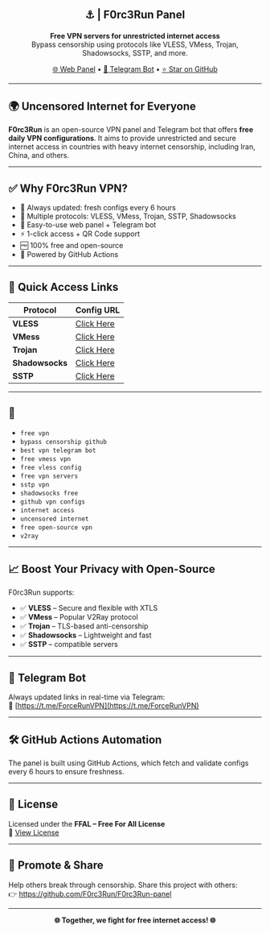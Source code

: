 ## <p align="center">⚓️ | F0rc3Run Panel</h1>
<p align="center">
  <strong>Free VPN servers for unrestricted internet access</strong><br>
  Bypass censorship using protocols like VLESS, VMess, Trojan, Shadowsocks, SSTP, and more.
</p>

<p align="center">
  <a href="https://f0rc3run.github.io/F0rc3Run-panel/" target="_blank">🌐 Web Panel</a> • 
  <a href="https://t.me/ForceRunVPN" target="_blank">📲 Telegram Bot</a> • 
  <a href="https://github.com/F0rc3Run/F0rc3Run-panel" target="_blank">⭐ Star on GitHub</a>
</p>

---

## 🌍 Uncensored Internet for Everyone

**F0rc3Run** is an open-source VPN panel and Telegram bot that offers **free daily VPN configurations**. It aims to provide unrestricted and secure internet access in countries with heavy internet censorship, including Iran, China, and others.

---

## ✅ Why F0rc3Run VPN?

- 🎯 Always updated: fresh configs every 6 hours
- 🔐 Multiple protocols: VLESS, VMess, Trojan, SSTP, Shadowsocks
- 📲 Easy-to-use web panel + Telegram bot
- ⚡ 1-click access + QR Code support
- 🆓 100% free and open-source
- 🤖 Powered by GitHub Actions

---

## 🚀 Quick Access Links

| Protocol      | Config URL |
|---------------|------------|
| **VLESS**     | [Click Here](https://raw.githubusercontent.com/F0rc3Run/F0rc3Run/refs/heads/main/splitted-by-protocol/vless/vless_part1.txt) |
| **VMess**     | [Click Here](https://raw.githubusercontent.com/F0rc3Run/F0rc3Run/refs/heads/main/data/vmess_all.txt) |
| **Trojan**    | [Click Here](https://raw.githubusercontent.com/F0rc3Run/F0rc3Run/refs/heads/main/splitted-by-protocol/trojan/trojan_part1.txt) |
| **Shadowsocks** | [Click Here](https://raw.githubusercontent.com/F0rc3Run/F0rc3Run/refs/heads/main/splitted-by-protocol/ss/ss.txt) |
| **SSTP** | [Click Here](https://raw.githubusercontent.com/F0rc3Run/F0rc3Run/refs/heads/main/sstp-configs/sstp_with_country.txt) |

---

## 🔎

- `free vpn`
- `bypass censorship github`
- `best vpn telegram bot`
- `free vmess vpn`
- `free vless config`
- `free vpn servers`
- `sstp vpn`
- `shadowsocks free`
- `github vpn configs`
- `internet access`
- `uncensored internet`
- `free open-source vpn`
- `v2ray`
---

## 📈 Boost Your Privacy with Open-Source

F0rc3Run supports:

- ✅ **VLESS** – Secure and flexible with XTLS
- ✅ **VMess** – Popular V2Ray protocol
- ✅ **Trojan** – TLS-based anti-censorship
- ✅ **Shadowsocks** – Lightweight and fast
- ✅ **SSTP** – compatible servers

---

## 🤖 Telegram Bot

Always updated links in real-time via Telegram:  
📲 [https://t.me/ForceRunVPN](https://t.me/ForceRunVPN)

---

## 🛠️ GitHub Actions Automation

The panel is built using GitHub Actions, which fetch and validate configs every 6 hours to ensure freshness.

---

## 📜 License

Licensed under the **FFAL – Free For All License**  
🔗 [View License](https://raw.githubusercontent.com/F0rc3Run/F0rc3Run/refs/heads/main/LICENSE)

---

## 📢 Promote & Share

Help others break through censorship. Share this project with others:  
👉 https://github.com/F0rc3Run/F0rc3Run-panel

---

<p align="center"><strong>🌐 Together, we fight for free internet access! 🌐</strong></p>
